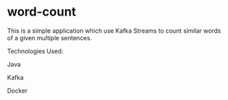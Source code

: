 # word-count

This is a simple application which use Kafka Streams to count similar words of a given multiple sentences.

Technologies Used:

Java

Kafka

Docker
